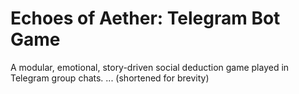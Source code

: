 # Echoes of Aether: Telegram Bot Game
A modular, emotional, story-driven social deduction game played in Telegram group chats.
... (shortened for brevity)
